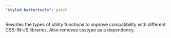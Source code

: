 ```yaml
---
"styled-bettertools": patch
---
```


Rewrites the types of utility functions to improve compatibility with different CSS-IN-JS libraries. Also removes csstype as a dependency.
